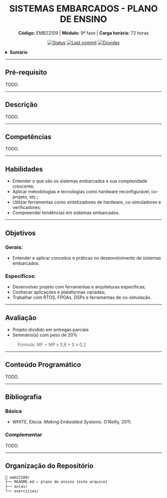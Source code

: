 <h1 align="center">
    SISTEMAS EMBARCADOS - PLANO DE ENSINO
</h1>

<p align="center">
    <strong>Código:</strong> EMB22109 | <strong>Módulo:</strong> 9ª fase | 
    <strong>Carga horária:</strong> 72 horas
</p>

<p align="center">
    <a href="#"><img alt="Status" src="https://img.shields.io/badge/Status-Ativo-green"></a>
    <a href="https://github.com/joaoclaudioeb/ifsc-disciplines/commits/main"><img alt="Last commit" src="https://img.shields.io/github/last-commit/joaoclaudioeb/ifsc-disciplines?label=Última%20atualização&color=blue"></a>
    <a href="https://github.com/joaoclaudioeb/disciplinas-ifsc/issues/new?labels=question&title=EMB22109%20-%20"><img alt="Dúvidas" src="https://img.shields.io/badge/Dúvidas-Clique%20aqui-yellow"></a>
</p>

<details>
    <summary><b>Sumário</b></summary>
    <ol>
        <li><a href="#descricao">Descrição</a></li>
        <li><a href="#competencias">Competências</a></li>
        <li><a href="#habilidades">Habilidades</a></li>
        <li><a href="#objetivos">Objetivos</a></li>
        <li><a href="#avaliacao">Avaliação</a></li>
        <li><a href="#conteudo-programatico">Conteúdo Programático</a></li>
        <li><a href="#pre-requisito">Pré-requisito</a></li>
        <li><a href="#bibliografia">Bibliografia</a></li>
        <li><a href="#organizacao-do-repositorio">Organização do Repositório</a></li>
    </ol>
</details>

---

## Pré-requisito

TODO.

---

## Descrição
<p align="justify">
TODO.
</p>

---

## Competências
<p>
TODO.
</p>

---

## Habilidades

- Entender o que são os sistemas embarcados e sua complexidade crescente;
- Aplicar metodologias e tecnologias como hardware reconfigurável, co-projeto, etc.;
- Utilizar ferramentas como sintetizadores de hardware, co-simuladores e verificadores;
- Compreender tendências em sistemas embarcados.

---

## Objetivos

### Gerais:
- Entender e aplicar conceitos e práticas no desenvolvimento de sistemas embarcados.

### Específicos:
- Desenvolver projeto com ferramentas e arquiteturas específicas;
- Conhecer aplicações e plataformas variadas;
- Trabalhar com RTOS, FPGAs, DSPs e ferramentas de co-simulação.

---

## Avaliação

- Projeto dividido em entregas parciais
- Seminário(s) com peso de 20%

> Fórmula: MF = MP x 0,8 + S x 0,2

---

## Conteúdo Programático

TODO.

---

## Bibliografia

### Básica

- WHITE, Elecia. *Making Embedded Systems*. O'Reilly, 2011.

### Complementar

TODO.

---

## Organização do Repositório

```bash
📁 emb22109/
├── README.md ← plano de ensino (este arquivo)
├── aulas/
└── exercicios/
```

